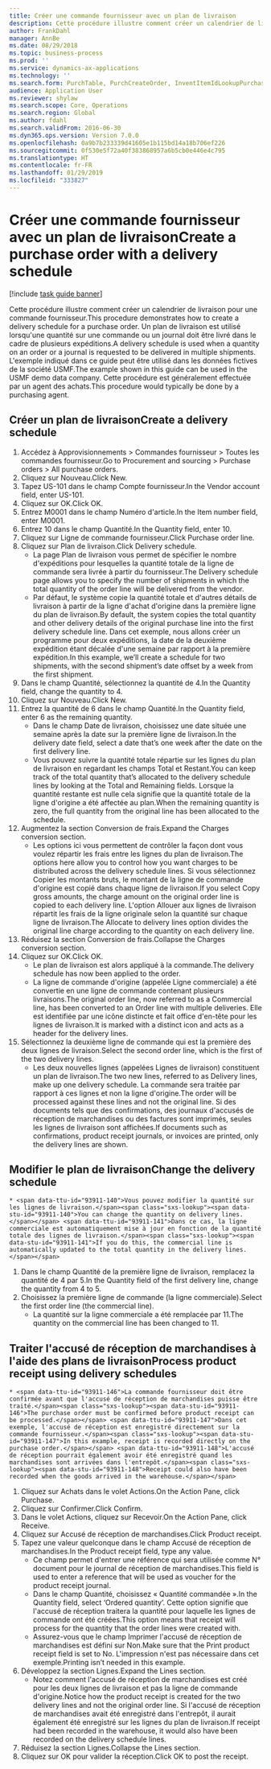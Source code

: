 ```yaml
---
title: Créer une commande fournisseur avec un plan de livraison
description: Cette procédure illustre comment créer un calendrier de livraison pour une commande fournisseur.
author: FrankDahl
manager: AnnBe
ms.date: 08/29/2018
ms.topic: business-process
ms.prod: ''
ms.service: dynamics-ax-applications
ms.technology: ''
ms.search.form: PurchTable, PurchCreateOrder, InventItemIdLookupPurchase, PurchDeliverySchedule, PurchEditLines
audience: Application User
ms.reviewer: shylaw
ms.search.scope: Core, Operations
ms.search.region: Global
ms.author: fdahl
ms.search.validFrom: 2016-06-30
ms.dyn365.ops.version: Version 7.0.0
ms.openlocfilehash: 0a9b7b233339d41605e1b115bd14a18b706ef226
ms.sourcegitcommit: 0f530e5f72a40f383868957a6b5cb0e446e4c795
ms.translationtype: HT
ms.contentlocale: fr-FR
ms.lasthandoff: 01/29/2019
ms.locfileid: "333827"
---
```

# <a name="create-a-purchase-order-with-a-delivery-schedule"></a><span data-ttu-id="93911-103">Créer une commande fournisseur avec un plan de livraison</span><span class="sxs-lookup"><span data-stu-id="93911-103">Create a purchase order with a delivery schedule</span></span>

[!include [task guide banner](../../includes/task-guide-banner.md)]

<span data-ttu-id="93911-104">Cette procédure illustre comment créer un calendrier de livraison pour une commande fournisseur.</span><span class="sxs-lookup"><span data-stu-id="93911-104">This procedure demonstrates how to create a delivery schedule for a purchase order.</span></span> <span data-ttu-id="93911-105">Un plan de livraison est utilisé lorsqu'une quantité sur une commande ou un journal doit être livré dans le cadre de plusieurs expéditions.</span><span class="sxs-lookup"><span data-stu-id="93911-105">A delivery schedule is used when a quantity on an order or a journal is requested to be delivered in multiple shipments.</span></span> <span data-ttu-id="93911-106">L'exemple indiqué dans ce guide peut être utilisé dans les données fictives de la société USMF.</span><span class="sxs-lookup"><span data-stu-id="93911-106">The example shown in this guide can be used in the USMF demo data company.</span></span> <span data-ttu-id="93911-107">Cette procédure est généralement effectuée par un agent des achats.</span><span class="sxs-lookup"><span data-stu-id="93911-107">This procedure would typically be done by a purchasing agent.</span></span>


## <a name="create-a-delivery-schedule"></a><span data-ttu-id="93911-108">Créer un plan de livraison</span><span class="sxs-lookup"><span data-stu-id="93911-108">Create a delivery schedule</span></span>
1. <span data-ttu-id="93911-109">Accédez à Approvisionnements > Commandes fournisseur > Toutes les commandes fournisseur.</span><span class="sxs-lookup"><span data-stu-id="93911-109">Go to Procurement and sourcing > Purchase orders > All purchase orders.</span></span>
2. <span data-ttu-id="93911-110">Cliquez sur Nouveau.</span><span class="sxs-lookup"><span data-stu-id="93911-110">Click New.</span></span>
3. <span data-ttu-id="93911-111">Tapez US-101 dans le champ Compte fournisseur.</span><span class="sxs-lookup"><span data-stu-id="93911-111">In the Vendor account field, enter US-101.</span></span>
4. <span data-ttu-id="93911-112">Cliquez sur OK.</span><span class="sxs-lookup"><span data-stu-id="93911-112">Click OK.</span></span>
5. <span data-ttu-id="93911-113">Entrez M0001 dans le champ Numéro d'article.</span><span class="sxs-lookup"><span data-stu-id="93911-113">In the Item number field, enter M0001.</span></span>
6. <span data-ttu-id="93911-114">Entrez 10 dans le champ Quantité.</span><span class="sxs-lookup"><span data-stu-id="93911-114">In the Quantity field, enter 10.</span></span>
7. <span data-ttu-id="93911-115">Cliquez sur Ligne de commande fournisseur.</span><span class="sxs-lookup"><span data-stu-id="93911-115">Click Purchase order line.</span></span>
8. <span data-ttu-id="93911-116">Cliquez sur Plan de livraison.</span><span class="sxs-lookup"><span data-stu-id="93911-116">Click Delivery schedule.</span></span>
    * <span data-ttu-id="93911-117">La page Plan de livraison vous permet de spécifier le nombre d'expéditions pour lesquelles la quantité totale de la ligne de commande sera livrée à partir du fournisseur.</span><span class="sxs-lookup"><span data-stu-id="93911-117">The Delivery schedule page allows you to specify the number of shipments in which the total quantity of the order line will be delivered from the vendor.</span></span>  
    * <span data-ttu-id="93911-118">Par défaut, le système copie la quantité totale et d'autres détails de livraison à partir de la ligne d'achat d'origine dans la première ligne du plan de livraison.</span><span class="sxs-lookup"><span data-stu-id="93911-118">By default, the system copies the total quantity and other delivery details of the original purchase line into the first delivery schedule line.</span></span> <span data-ttu-id="93911-119">Dans cet exemple, nous allons créer un programme pour deux expéditions, la date de la deuxième expédition étant décalée d'une semaine par rapport à la première expédition.</span><span class="sxs-lookup"><span data-stu-id="93911-119">In this example, we’ll create a schedule for two shipments, with the second shipment’s date offset by a week from the first shipment.</span></span>  
9. <span data-ttu-id="93911-120">Dans le champ Quantité, sélectionnez la quantité de 4.</span><span class="sxs-lookup"><span data-stu-id="93911-120">In the Quantity field, change the quantity to 4.</span></span>
10. <span data-ttu-id="93911-121">Cliquez sur Nouveau.</span><span class="sxs-lookup"><span data-stu-id="93911-121">Click New.</span></span>
11. <span data-ttu-id="93911-122">Entrez la quantité de 6 dans le champ Quantité.</span><span class="sxs-lookup"><span data-stu-id="93911-122">In the Quantity field, enter 6 as the remaining quantity.</span></span>
    * <span data-ttu-id="93911-123">Dans le champ Date de livraison, choisissez une date située une semaine après la date sur la première ligne de livraison.</span><span class="sxs-lookup"><span data-stu-id="93911-123">In the delivery date field, select a date that’s one week after the date on the first delivery line.</span></span>  
    * <span data-ttu-id="93911-124">Vous pouvez suivre la quantité totale répartie sur les lignes du plan de livraison en regardant les champs Total et Restant.</span><span class="sxs-lookup"><span data-stu-id="93911-124">You can keep track of the total quantity that’s allocated to the delivery schedule lines by looking at the Total and Remaining fields.</span></span> <span data-ttu-id="93911-125">Lorsque la quantité restante est nulle cela signifie que la quantité totale de la ligne d'origine a été affectée au plan.</span><span class="sxs-lookup"><span data-stu-id="93911-125">When the remaining quantity is zero, the full quantity from the original line has been allocated to the schedule.</span></span>  
12. <span data-ttu-id="93911-126">Augmentez la section Conversion de frais.</span><span class="sxs-lookup"><span data-stu-id="93911-126">Expand the Charges conversion section.</span></span>
    * <span data-ttu-id="93911-127">Les options ici vous permettent de contrôler la façon dont vous voulez répartir les frais entre les lignes du plan de livraison.</span><span class="sxs-lookup"><span data-stu-id="93911-127">The options here allow you to control how you want charges to be distributed across the delivery schedule lines.</span></span> <span data-ttu-id="93911-128">Si vous sélectionnez Copier les montants bruts, le montant de la ligne de commande d'origine est copié dans chaque ligne de livraison.</span><span class="sxs-lookup"><span data-stu-id="93911-128">If you select Copy gross amounts, the charge amount on the original order line is copied to each delivery line.</span></span> <span data-ttu-id="93911-129">L'option Allouer aux lignes de livraison répartit les frais de la ligne originale selon la quantité sur chaque ligne de livraison.</span><span class="sxs-lookup"><span data-stu-id="93911-129">The Allocate to delivery lines option divides the original line charge according to the quantity on each delivery line.</span></span>  
13. <span data-ttu-id="93911-130">Réduisez la section Conversion de frais.</span><span class="sxs-lookup"><span data-stu-id="93911-130">Collapse the Charges conversion section.</span></span>
14. <span data-ttu-id="93911-131">Cliquez sur OK.</span><span class="sxs-lookup"><span data-stu-id="93911-131">Click OK.</span></span>
    * <span data-ttu-id="93911-132">Le plan de livraison est alors appliqué à la commande.</span><span class="sxs-lookup"><span data-stu-id="93911-132">The delivery schedule has now been applied to the order.</span></span>  
    * <span data-ttu-id="93911-133">La ligne de commande d'origine (appelée Ligne commerciale) a été convertie en une ligne de commande contenant plusieurs livraisons.</span><span class="sxs-lookup"><span data-stu-id="93911-133">The original order line, now referred to as a Commercial line, has been converted to an Order line with multiple deliveries.</span></span> <span data-ttu-id="93911-134">Elle est identifiée par une icône distincte et fait office d'en-tête pour les lignes de livraison.</span><span class="sxs-lookup"><span data-stu-id="93911-134">It is marked with a distinct icon and acts as a header for the delivery lines.</span></span>  
15. <span data-ttu-id="93911-135">Sélectionnez la deuxième ligne de commande qui est la première des deux lignes de livraison.</span><span class="sxs-lookup"><span data-stu-id="93911-135">Select the second order line, which is the first of the two delivery lines.</span></span>
    * <span data-ttu-id="93911-136">Les deux nouvelles lignes (appelées Lignes de livraison) constituent un plan de livraison.</span><span class="sxs-lookup"><span data-stu-id="93911-136">The two new lines, referred to as Delivery lines, make up one delivery schedule.</span></span> <span data-ttu-id="93911-137">La commande sera traitée par rapport à ces lignes et non la ligne d'origine.</span><span class="sxs-lookup"><span data-stu-id="93911-137">The order will be processed against these lines and not the original line.</span></span> <span data-ttu-id="93911-138">Si des documents tels que des confirmations, des journaux d'accusés de réception de marchandises ou des factures sont imprimés, seules les lignes de livraison sont affichées.</span><span class="sxs-lookup"><span data-stu-id="93911-138">If documents such as confirmations, product receipt journals, or invoices are printed, only the delivery lines are shown.</span></span>  

## <a name="change-the-delivery-schedule"></a><span data-ttu-id="93911-139">Modifier le plan de livraison</span><span class="sxs-lookup"><span data-stu-id="93911-139">Change the delivery schedule</span></span>
    * <span data-ttu-id="93911-140">Vous pouvez modifier la quantité sur les lignes de livraison.</span><span class="sxs-lookup"><span data-stu-id="93911-140">You can change the quantity on delivery lines.</span></span> <span data-ttu-id="93911-141">Dans ce cas, la ligne commerciale est automatiquement mise à jour en fonction de la quantité totale des lignes de livraison.</span><span class="sxs-lookup"><span data-stu-id="93911-141">If you do this, the commercial line is automatically updated to the total quantity in the delivery lines.</span></span>  
1. <span data-ttu-id="93911-142">Dans le champ Quantité de la première ligne de livraison, remplacez la quantité de 4 par 5.</span><span class="sxs-lookup"><span data-stu-id="93911-142">In the Quantity field of the first delivery line, change the quantity from 4 to 5.</span></span>
2. <span data-ttu-id="93911-143">Choisissez la première ligne de commande (la ligne commerciale).</span><span class="sxs-lookup"><span data-stu-id="93911-143">Select the first order line (the commercial line).</span></span>
    * <span data-ttu-id="93911-144">La quantité sur la ligne commerciale a été remplacée par 11.</span><span class="sxs-lookup"><span data-stu-id="93911-144">The quantity on the commercial line has been changed to 11.</span></span>  

## <a name="process-product-receipt-using-delivery-schedules"></a><span data-ttu-id="93911-145">Traiter l'accusé de réception de marchandises à l'aide des plans de livraison</span><span class="sxs-lookup"><span data-stu-id="93911-145">Process product receipt using delivery schedules</span></span>
    * <span data-ttu-id="93911-146">La commande fournisseur doit être confirmée avant que l'accusé de réception de marchandises puisse être traité.</span><span class="sxs-lookup"><span data-stu-id="93911-146">The purchase order must be confirmed before product receipt can be processed.</span></span> <span data-ttu-id="93911-147">Dans cet exemple, l'accusé de réception est enregistré directement sur la commande fournisseur.</span><span class="sxs-lookup"><span data-stu-id="93911-147">In this example, receipt is recorded directly on the purchase order.</span></span> <span data-ttu-id="93911-148">L'accusé de réception pourrait également avoir été enregistré quand les marchandises sont arrivées dans l'entrepôt.</span><span class="sxs-lookup"><span data-stu-id="93911-148">Receipt could also have been recorded when the goods arrived in the warehouse.</span></span>  
1. <span data-ttu-id="93911-149">Cliquez sur Achats dans le volet Actions.</span><span class="sxs-lookup"><span data-stu-id="93911-149">On the Action Pane, click Purchase.</span></span>
2. <span data-ttu-id="93911-150">Cliquez sur Confirmer.</span><span class="sxs-lookup"><span data-stu-id="93911-150">Click Confirm.</span></span>
3. <span data-ttu-id="93911-151">Dans le volet Actions, cliquez sur Recevoir.</span><span class="sxs-lookup"><span data-stu-id="93911-151">On the Action Pane, click Receive.</span></span>
4. <span data-ttu-id="93911-152">Cliquez sur Accusé de réception de marchandises.</span><span class="sxs-lookup"><span data-stu-id="93911-152">Click Product receipt.</span></span>
5. <span data-ttu-id="93911-153">Tapez une valeur quelconque dans le champ Accusé de réception de marchandises.</span><span class="sxs-lookup"><span data-stu-id="93911-153">In the Product receipt field, type any value.</span></span>
    * <span data-ttu-id="93911-154">Ce champ permet d'entrer une référence qui sera utilisée comme N° document pour le journal de réception de marchandises.</span><span class="sxs-lookup"><span data-stu-id="93911-154">This field is used to enter a reference that will be used as voucher for the product receipt journal.</span></span>  
    * <span data-ttu-id="93911-155">Dans le champ Quantité, choisissez « Quantité commandée ».</span><span class="sxs-lookup"><span data-stu-id="93911-155">In the Quantity field, select ‘Ordered quantity’.</span></span> <span data-ttu-id="93911-156">Cette option signifie que l'accusé de réception traitera la quantité pour laquelle les lignes de commande ont été créées.</span><span class="sxs-lookup"><span data-stu-id="93911-156">This option means that receipt will process for the quantity that the order lines were created with.</span></span>  
    * <span data-ttu-id="93911-157">Assurez-vous que le champ Imprimer l'accusé de réception de marchandises est défini sur Non.</span><span class="sxs-lookup"><span data-stu-id="93911-157">Make sure that the Print product receipt field is set to No.</span></span> <span data-ttu-id="93911-158">L'impression n'est pas nécessaire dans cet exemple.</span><span class="sxs-lookup"><span data-stu-id="93911-158">Printing isn’t needed in this example.</span></span>  
6. <span data-ttu-id="93911-159">Développez la section Lignes.</span><span class="sxs-lookup"><span data-stu-id="93911-159">Expand the Lines section.</span></span>
    * <span data-ttu-id="93911-160">Notez comment l'accusé de réception de marchandises est créé pour les deux lignes de livraison et pas la ligne de commande d'origine.</span><span class="sxs-lookup"><span data-stu-id="93911-160">Notice how the product receipt is created for the two delivery lines and not the original order line.</span></span> <span data-ttu-id="93911-161">Si l'accusé de réception de marchandises avait été enregistré dans l'entrepôt, il aurait également été enregistré sur les lignes du plan de livraison.</span><span class="sxs-lookup"><span data-stu-id="93911-161">If receipt had been recorded in the warehouse, it would also have been recorded on the delivery schedule lines.</span></span>  
7. <span data-ttu-id="93911-162">Réduisez la section Lignes.</span><span class="sxs-lookup"><span data-stu-id="93911-162">Collapse the Lines section.</span></span>
8. <span data-ttu-id="93911-163">Cliquez sur OK pour valider la réception.</span><span class="sxs-lookup"><span data-stu-id="93911-163">Click OK to post the receipt.</span></span>

